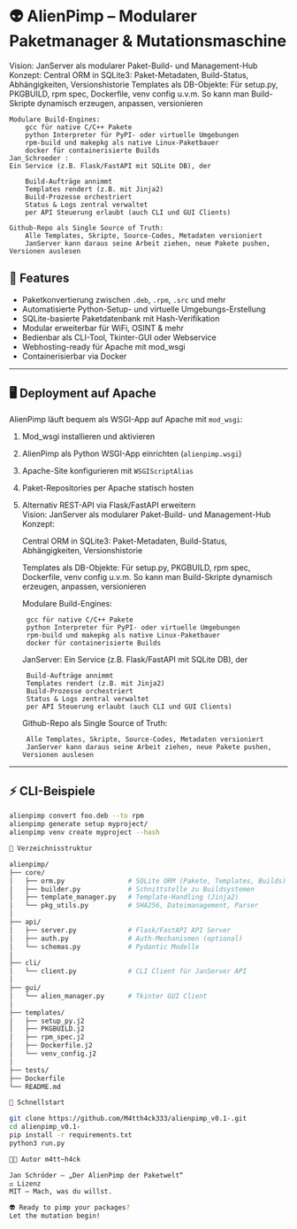 # 👽 AlienPimp – Modularer Paketmanager & Mutationsmaschine
  Vision: JanServer als modularer Paket-Build- und Management-Hub
  Konzept:
    Central ORM in SQLite3:
    Paket-Metadaten, Build-Status, Abhängigkeiten, Versionshistorie
    Templates als DB-Objekte:
    Für setup.py, PKGBUILD, rpm spec, Dockerfile, venv config u.v.m.
    So kann man Build-Skripte dynamisch erzeugen, anpassen, versionieren

    Modulare Build-Engines:
        gcc für native C/C++ Pakete
        python Interpreter für PyPI- oder virtuelle Umgebungen
        rpm-build und makepkg als native Linux-Paketbauer
        docker für containerisierte Builds
    Jan_Schroeder :
    Ein Service (z.B. Flask/FastAPI mit SQLite DB), der

        Build-Aufträge annimmt
        Templates rendert (z.B. mit Jinja2)
        Build-Prozesse orchestriert
        Status & Logs zentral verwaltet
        per API Steuerung erlaubt (auch CLI und GUI Clients)

    Github-Repo als Single Source of Truth:
        Alle Templates, Skripte, Source-Codes, Metadaten versioniert
        JanServer kann daraus seine Arbeit ziehen, neue Pakete pushen, Versionen auslesen

## 🚀 Features

- Paketkonvertierung zwischen `.deb`, `.rpm`, `.src` und mehr  
- Automatisierte Python-Setup- und virtuelle Umgebungs-Erstellung  
- SQLite-basierte Paketdatenbank mit Hash-Verifikation  
- Modular erweiterbar für WiFi, OSINT & mehr  
- Bedienbar als CLI-Tool, Tkinter-GUI oder Webservice  
- Webhosting-ready für Apache mit mod_wsgi  
- Containerisierbar via Docker

---

## 🖥 Deployment auf Apache

AlienPimp läuft bequem als WSGI-App auf Apache mit `mod_wsgi`:

1. Mod_wsgi installieren und aktivieren  
2. AlienPimp als Python WSGI-App einrichten (`alienpimp.wsgi`)  
3. Apache-Site konfigurieren mit `WSGIScriptAlias`  
4. Paket-Repositories per Apache statisch hosten  
5. Alternativ REST-API via Flask/FastAPI erweitern  
Vision: JanServer als modularer Paket-Build- und Management-Hub
Konzept:

    Central ORM in SQLite3:
    Paket-Metadaten, Build-Status, Abhängigkeiten, Versionshistorie

    Templates als DB-Objekte:
    Für setup.py, PKGBUILD, rpm spec, Dockerfile, venv config u.v.m.
    So kann man Build-Skripte dynamisch erzeugen, anpassen, versionieren

    Modulare Build-Engines:

        gcc für native C/C++ Pakete
        python Interpreter für PyPI- oder virtuelle Umgebungen
        rpm-build und makepkg als native Linux-Paketbauer
        docker für containerisierte Builds

    JanServer:
    Ein Service (z.B. Flask/FastAPI mit SQLite DB), der

        Build-Aufträge annimmt
        Templates rendert (z.B. mit Jinja2)
        Build-Prozesse orchestriert
        Status & Logs zentral verwaltet
        per API Steuerung erlaubt (auch CLI und GUI Clients)

    Github-Repo als Single Source of Truth:

        Alle Templates, Skripte, Source-Codes, Metadaten versioniert
        JanServer kann daraus seine Arbeit ziehen, neue Pakete pushen, Versionen auslesen
---

## ⚡ CLI-Beispiele

```bash
alienpimp convert foo.deb --to rpm
alienpimp generate setup myproject/
alienpimp venv create myproject --hash

🧩 Verzeichnisstruktur

alienpimp/
├── core/
│   ├── orm.py                # SQLite ORM (Pakete, Templates, Builds)
│   ├── builder.py            # Schnittstelle zu Buildsystemen
│   ├── template_manager.py   # Template-Handling (Jinja2)
│   └── pkg_utils.py          # SHA256, Dateimanagement, Parser
│
├── api/
│   ├── server.py             # Flask/FastAPI API Server
│   ├── auth.py               # Auth-Mechanismen (optional)
│   └── schemas.py            # Pydantic Modelle
│
├── cli/
│   └── client.py             # CLI Client für JanServer API
│
├── gui/
│   └── alien_manager.py      # Tkinter GUI Client
│
├── templates/
│   ├── setup_py.j2
│   ├── PKGBUILD.j2
│   ├── rpm_spec.j2
│   ├── Dockerfile.j2
│   └── venv_config.j2
│
├── tests/
├── Dockerfile
└── README.md

🚀 Schnellstart

git clone https://github.com/M4tth4ck333/alienpimp_v0.1-.git
cd alienpimp_v0.1-
pip install -r requirements.txt
python3 run.py

🧑‍🚀 Autor m4tt~h4ck

Jan Schröder – „Der AlienPimp der Paketwelt“
⚖️ Lizenz
MIT – Mach, was du willst.

👽 Ready to pimp your packages?
Let the mutation begin!
